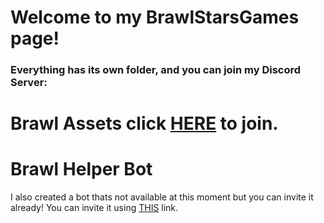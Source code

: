 # Welcome to my BrawlStarsGames page!

### Everything has its own folder, and you can join my Discord Server:
# Brawl Assets click [HERE](https://discord.gg/brawl-assets-712207286050750474) to join.

# Brawl Helper Bot
I also created a bot thats not available at this moment but you can invite it already!
You can invite it using [THIS](https://discord.com/api/oauth2/authorize?client_id=951935322848129104&permissions=277092891649&scope=bot) link.
